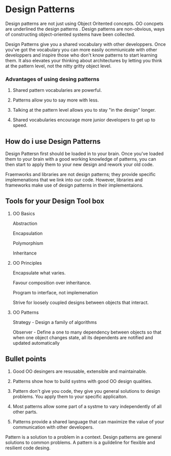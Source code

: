 
# Design Patterns

Design patterns are not just using Object Oritented concepts. OO concpets are underlined the design patterns . Design patterns are non-obvious, ways of constructing object-oriented systems have been collected.

Design Patterns give you a shared vocabulary with other developpers.
Once you've got the vocabulary you can more easily ocmmiunicate with other
developpers and inspire those who don't know patterns to start learning them.
It also elevates your thinking about architectures by letting you think at the pattern level, 
not the nitty gritty object level.

### Advantages of using desing patterns

1. Shared pattern vocabularies are powerful.

2. Patterns allow you to say more with less.

3. Talking at the pattern level allows you to stay "in the design" longer.
4. Shared vocabularies encourage more junior developers to get up to speed.

## How do i use Design Patterns

Design Pattersn first should be loaded in to your brain.
Once you've loaded them to your brain with a good working knowledge of patterns, you can then start to apply them to your new design and rework your old code.

Fraemworks and libraries are not design patterns; they provide specific implemenations that we link into our code. However, libraries and frameworks make use of design patterns in their implementaions.


## Tools for your Design Tool box

1. OO Basics

    Abstraction

    Encapsulation

    Polymorphism

    Inheritance

2. OO Principles

    Encapsulate what varies.

    Favour composition over inheritance.

    Program to interface, not implemenation

    Strive for loosely coupled designs between objects that interact.

3.  OO Patterns

    Strategy - Design a family of algorithms

    Observer - Define a one to many dependency between objects so that when one object changes state, all its dependents are notified and updated automatically

    
    
## Bullet points

1. Good OO desingers are resusable, extensible and maintainable.

2. Patterns show how to build systms with good OO design qualities.

3. Pattern don't give you code, they give you general solutions to design problems. You apply them to your specific applicaiton.

4. Most patterns allow some part of a systme to vary independently of all other parts.

5. Patterns provide a shared language that can maximize the value of your communication with other developers.

Pattern is a solution to a problem in a context.
Design patterns are general solutions to common problems. A pattern is a guildeline for flexible and resilient code desing.

